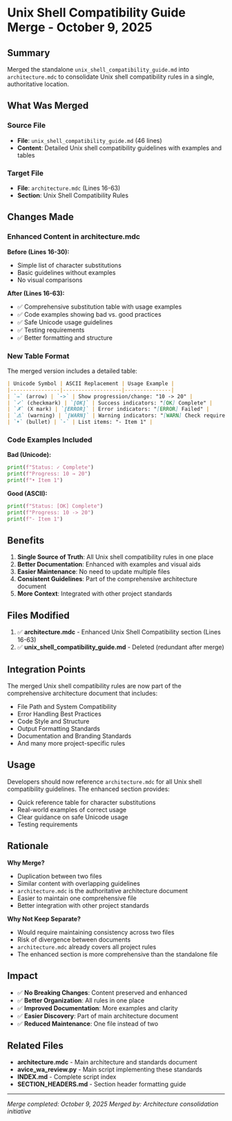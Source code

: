 # Unix Shell Compatibility Guide Merge - October 9, 2025

## Summary

Merged the standalone `unix_shell_compatibility_guide.md` into `architecture.mdc` to consolidate Unix shell compatibility rules in a single, authoritative location.

## What Was Merged

### Source File
- **File**: `unix_shell_compatibility_guide.md` (46 lines)
- **Content**: Detailed Unix shell compatibility guidelines with examples and tables

### Target File
- **File**: `architecture.mdc` (Lines 16-63)
- **Section**: Unix Shell Compatibility Rules

## Changes Made

### Enhanced Content in architecture.mdc

**Before (Lines 16-30):**
- Simple list of character substitutions
- Basic guidelines without examples
- No visual comparisons

**After (Lines 16-63):**
- ✅ Comprehensive substitution table with usage examples
- ✅ Code examples showing bad vs. good practices
- ✅ Safe Unicode usage guidelines
- ✅ Testing requirements
- ✅ Better formatting and structure

### New Table Format

The merged version includes a detailed table:

```markdown
| Unicode Symbol | ASCII Replacement | Usage Example |
|----------------|-------------------|---------------|
| `→` (arrow) | `->` | Show progression/change: "10 -> 20" |
| `✓` (checkmark) | `[OK]` | Success indicators: "[OK] Complete" |
| `✗` (X mark) | `[ERROR]` | Error indicators: "[ERROR] Failed" |
| `⚠` (warning) | `[WARN]` | Warning indicators: "[WARN] Check required" |
| `•` (bullet) | `-` | List items: "- Item 1" |
```

### Code Examples Included

**Bad (Unicode):**
```python
print(f"Status: ✓ Complete")
print(f"Progress: 10 → 20")
print(f"• Item 1")
```

**Good (ASCII):**
```python
print(f"Status: [OK] Complete")
print(f"Progress: 10 -> 20")
print(f"- Item 1")
```

## Benefits

1. **Single Source of Truth**: All Unix shell compatibility rules in one place
2. **Better Documentation**: Enhanced with examples and visual aids
3. **Easier Maintenance**: No need to update multiple files
4. **Consistent Guidelines**: Part of the comprehensive architecture document
5. **More Context**: Integrated with other project standards

## Files Modified

1. ✅ **architecture.mdc** - Enhanced Unix Shell Compatibility section (Lines 16-63)
2. ✅ **unix_shell_compatibility_guide.md** - Deleted (redundant after merge)

## Integration Points

The merged Unix shell compatibility rules are now part of the comprehensive architecture document that includes:

- File Path and System Compatibility
- Error Handling Best Practices
- Code Style and Structure
- Output Formatting Standards
- Documentation and Branding Standards
- And many more project-specific rules

## Usage

Developers should now reference `architecture.mdc` for all Unix shell compatibility guidelines. The enhanced section provides:

- Quick reference table for character substitutions
- Real-world examples of correct usage
- Clear guidance on safe Unicode usage
- Testing requirements

## Rationale

**Why Merge?**
- Duplication between two files
- Similar content with overlapping guidelines
- `architecture.mdc` is the authoritative architecture document
- Easier to maintain one comprehensive file
- Better integration with other project standards

**Why Not Keep Separate?**
- Would require maintaining consistency across two files
- Risk of divergence between documents
- `architecture.mdc` already covers all project rules
- The enhanced section is more comprehensive than the standalone file

## Impact

- ✅ **No Breaking Changes**: Content preserved and enhanced
- ✅ **Better Organization**: All rules in one place
- ✅ **Improved Documentation**: More examples and clarity
- ✅ **Easier Discovery**: Part of main architecture document
- ✅ **Reduced Maintenance**: One file instead of two

## Related Files

- **architecture.mdc** - Main architecture and standards document
- **avice_wa_review.py** - Main script implementing these standards
- **INDEX.md** - Complete script index
- **SECTION_HEADERS.md** - Section header formatting guide

---

*Merge completed: October 9, 2025*
*Merged by: Architecture consolidation initiative*

